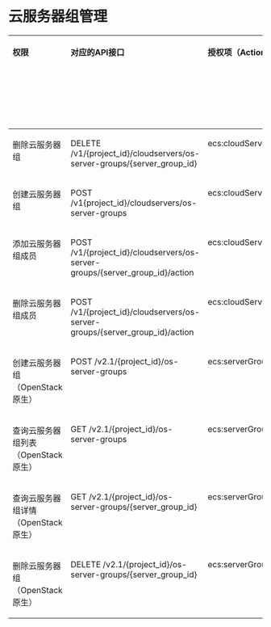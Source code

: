 # 云服务器组管理<a name="ecs_06_0016"></a>

<a name="table818845922715"></a>
<table><thead align="left"><tr id="row7188175902716"><th class="cellrowborder" valign="top" width="10.417397404419502%" id="mcps1.1.7.1.1"><p id="p1959712364512"><a name="p1959712364512"></a><a name="p1959712364512"></a>权限</p>
</th>
<th class="cellrowborder" valign="top" width="21.302466970653573%" id="mcps1.1.7.1.2"><p id="p8402164419019"><a name="p8402164419019"></a><a name="p8402164419019"></a>对应的API接口</p>
</th>
<th class="cellrowborder" valign="top" width="22.331345726645623%" id="mcps1.1.7.1.3"><p id="p2040214445018"><a name="p2040214445018"></a><a name="p2040214445018"></a>授权项（Action）</p>
</th>
<th class="cellrowborder" valign="top" width="18.601660236174443%" id="mcps1.1.7.1.4"><p id="p22519318453"><a name="p22519318453"></a><a name="p22519318453"></a>依赖的授权项</p>
</th>
<th class="cellrowborder" valign="top" width="10.54600724891851%" id="mcps1.1.7.1.5"><p id="p84029445019"><a name="p84029445019"></a><a name="p84029445019"></a>IAM项目</p>
<p id="p12578131324712"><a name="p12578131324712"></a><a name="p12578131324712"></a>(Project)</p>
</th>
<th class="cellrowborder" valign="top" width="16.801122413188356%" id="mcps1.1.7.1.6"><p id="p1999212348459"><a name="p1999212348459"></a><a name="p1999212348459"></a>企业项目</p>
<p id="p1026502118478"><a name="p1026502118478"></a><a name="p1026502118478"></a>(Enterprise Project)</p>
</th>
</tr>
</thead>
<tbody><tr id="row1739712213368"><td class="cellrowborder" valign="top" width="10.417397404419502%" headers="mcps1.1.7.1.1 "><p id="p13350192320273"><a name="p13350192320273"></a><a name="p13350192320273"></a>删除云服务器组</p>
</td>
<td class="cellrowborder" valign="top" width="21.302466970653573%" headers="mcps1.1.7.1.2 "><p id="p1657484819494"><a name="p1657484819494"></a><a name="p1657484819494"></a>DELETE /v1/{project_id}/cloudservers/os-server-groups/{server_group_id}</p>
</td>
<td class="cellrowborder" valign="top" width="22.331345726645623%" headers="mcps1.1.7.1.3 "><p id="p1274584810234"><a name="p1274584810234"></a><a name="p1274584810234"></a>ecs:cloudServers:delete</p>
</td>
<td class="cellrowborder" valign="top" width="18.601660236174443%" headers="mcps1.1.7.1.4 "><p id="p1584903011278"><a name="p1584903011278"></a><a name="p1584903011278"></a>-</p>
</td>
<td class="cellrowborder" valign="top" width="10.54600724891851%" headers="mcps1.1.7.1.5 "><p id="p79824201716"><a name="p79824201716"></a><a name="p79824201716"></a>√</p>
</td>
<td class="cellrowborder" valign="top" width="16.801122413188356%" headers="mcps1.1.7.1.6 "><p id="p1098219212179"><a name="p1098219212179"></a><a name="p1098219212179"></a>√</p>
</td>
</tr>
<tr id="row1039722293615"><td class="cellrowborder" valign="top" width="10.417397404419502%" headers="mcps1.1.7.1.1 "><p id="p1835022315276"><a name="p1835022315276"></a><a name="p1835022315276"></a>创建云服务器组</p>
</td>
<td class="cellrowborder" valign="top" width="21.302466970653573%" headers="mcps1.1.7.1.2 "><p id="p95442162314"><a name="p95442162314"></a><a name="p95442162314"></a>POST /v1{project_id}/cloudservers/os-server-groups</p>
</td>
<td class="cellrowborder" valign="top" width="22.331345726645623%" headers="mcps1.1.7.1.3 "><p id="p208565404263"><a name="p208565404263"></a><a name="p208565404263"></a>ecs:cloudServers:create</p>
</td>
<td class="cellrowborder" valign="top" width="18.601660236174443%" headers="mcps1.1.7.1.4 "><p id="p584903082717"><a name="p584903082717"></a><a name="p584903082717"></a>-</p>
</td>
<td class="cellrowborder" valign="top" width="10.54600724891851%" headers="mcps1.1.7.1.5 "><p id="p074330192911"><a name="p074330192911"></a><a name="p074330192911"></a>√</p>
</td>
<td class="cellrowborder" valign="top" width="16.801122413188356%" headers="mcps1.1.7.1.6 "><p id="p107432015296"><a name="p107432015296"></a><a name="p107432015296"></a>√</p>
</td>
</tr>
<tr id="row1939702214363"><td class="cellrowborder" valign="top" width="10.417397404419502%" headers="mcps1.1.7.1.1 "><p id="p19350122316279"><a name="p19350122316279"></a><a name="p19350122316279"></a>添加<span id="text14918121534211"><a name="text14918121534211"></a><a name="text14918121534211"></a>云服务器</span>组成员</p>
</td>
<td class="cellrowborder" valign="top" width="21.302466970653573%" headers="mcps1.1.7.1.2 "><p id="p84911316183615"><a name="p84911316183615"></a><a name="p84911316183615"></a>POST /v1/{project_id}/cloudservers/os-server-groups/{server_group_id}/action</p>
</td>
<td class="cellrowborder" valign="top" width="22.331345726645623%" headers="mcps1.1.7.1.3 "><p id="p1468917516588"><a name="p1468917516588"></a><a name="p1468917516588"></a>ecs:cloudServers:create</p>
</td>
<td class="cellrowborder" valign="top" width="18.601660236174443%" headers="mcps1.1.7.1.4 "><p id="p784919300273"><a name="p784919300273"></a><a name="p784919300273"></a>-</p>
</td>
<td class="cellrowborder" valign="top" width="10.54600724891851%" headers="mcps1.1.7.1.5 "><p id="p5371182152910"><a name="p5371182152910"></a><a name="p5371182152910"></a>√</p>
</td>
<td class="cellrowborder" valign="top" width="16.801122413188356%" headers="mcps1.1.7.1.6 "><p id="p837114213295"><a name="p837114213295"></a><a name="p837114213295"></a>√</p>
</td>
</tr>
<tr id="row19398922143617"><td class="cellrowborder" valign="top" width="10.417397404419502%" headers="mcps1.1.7.1.1 "><p id="p18350162362718"><a name="p18350162362718"></a><a name="p18350162362718"></a>删除<span id="text13938193420424"><a name="text13938193420424"></a><a name="text13938193420424"></a>云服务器</span>组成员</p>
</td>
<td class="cellrowborder" valign="top" width="21.302466970653573%" headers="mcps1.1.7.1.2 "><p id="p73117467262"><a name="p73117467262"></a><a name="p73117467262"></a>POST /v1/{project_id}/cloudservers/os-server-groups/{server_group_id}/action</p>
</td>
<td class="cellrowborder" valign="top" width="22.331345726645623%" headers="mcps1.1.7.1.3 "><p id="p9381117115812"><a name="p9381117115812"></a><a name="p9381117115812"></a>ecs:cloudServers:delete</p>
</td>
<td class="cellrowborder" valign="top" width="18.601660236174443%" headers="mcps1.1.7.1.4 "><p id="p4849103016275"><a name="p4849103016275"></a><a name="p4849103016275"></a>-</p>
</td>
<td class="cellrowborder" valign="top" width="10.54600724891851%" headers="mcps1.1.7.1.5 "><p id="p46116310294"><a name="p46116310294"></a><a name="p46116310294"></a>√</p>
</td>
<td class="cellrowborder" valign="top" width="16.801122413188356%" headers="mcps1.1.7.1.6 "><p id="p166111316298"><a name="p166111316298"></a><a name="p166111316298"></a>√</p>
</td>
</tr>
<tr id="row1919025918277"><td class="cellrowborder" valign="top" width="10.417397404419502%" headers="mcps1.1.7.1.1 "><p id="p635082310276"><a name="p635082310276"></a><a name="p635082310276"></a>创建云服务器组（OpenStack原生）</p>
</td>
<td class="cellrowborder" valign="top" width="21.302466970653573%" headers="mcps1.1.7.1.2 "><p id="p1261552114219"><a name="p1261552114219"></a><a name="p1261552114219"></a>POST /v2.1/{project_id}/os-server-groups</p>
</td>
<td class="cellrowborder" valign="top" width="22.331345726645623%" headers="mcps1.1.7.1.3 "><p id="p467571520586"><a name="p467571520586"></a><a name="p467571520586"></a>ecs:serverGroups:manage</p>
</td>
<td class="cellrowborder" valign="top" width="18.601660236174443%" headers="mcps1.1.7.1.4 "><p id="p1584943018273"><a name="p1584943018273"></a><a name="p1584943018273"></a>-</p>
</td>
<td class="cellrowborder" valign="top" width="10.54600724891851%" headers="mcps1.1.7.1.5 "><p id="p551811571269"><a name="p551811571269"></a><a name="p551811571269"></a>√</p>
</td>
<td class="cellrowborder" valign="top" width="16.801122413188356%" headers="mcps1.1.7.1.6 "><p id="p135181357102610"><a name="p135181357102610"></a><a name="p135181357102610"></a>×</p>
</td>
</tr>
<tr id="row2190135914273"><td class="cellrowborder" valign="top" width="10.417397404419502%" headers="mcps1.1.7.1.1 "><p id="p12351182315279"><a name="p12351182315279"></a><a name="p12351182315279"></a>查询云服务器组列表（OpenStack原生）</p>
</td>
<td class="cellrowborder" valign="top" width="21.302466970653573%" headers="mcps1.1.7.1.2 "><p id="p3901573429"><a name="p3901573429"></a><a name="p3901573429"></a>GET /v2.1/{project_id}/os-server-groups</p>
</td>
<td class="cellrowborder" valign="top" width="22.331345726645623%" headers="mcps1.1.7.1.3 "><p id="p13672101811581"><a name="p13672101811581"></a><a name="p13672101811581"></a>ecs:serverGroups:manage</p>
</td>
<td class="cellrowborder" valign="top" width="18.601660236174443%" headers="mcps1.1.7.1.4 "><p id="p178491930122716"><a name="p178491930122716"></a><a name="p178491930122716"></a>-</p>
</td>
<td class="cellrowborder" valign="top" width="10.54600724891851%" headers="mcps1.1.7.1.5 "><p id="p1287351772913"><a name="p1287351772913"></a><a name="p1287351772913"></a>√</p>
</td>
<td class="cellrowborder" valign="top" width="16.801122413188356%" headers="mcps1.1.7.1.6 "><p id="p1187318172291"><a name="p1187318172291"></a><a name="p1187318172291"></a>×</p>
</td>
</tr>
<tr id="row278754211811"><td class="cellrowborder" valign="top" width="10.417397404419502%" headers="mcps1.1.7.1.1 "><p id="p93515234276"><a name="p93515234276"></a><a name="p93515234276"></a>查询云服务器组详情（OpenStack原生）</p>
</td>
<td class="cellrowborder" valign="top" width="21.302466970653573%" headers="mcps1.1.7.1.2 "><p id="p7494181134210"><a name="p7494181134210"></a><a name="p7494181134210"></a>GET /v2.1/{project_id}/os-server-groups/{server_group_id}</p>
</td>
<td class="cellrowborder" valign="top" width="22.331345726645623%" headers="mcps1.1.7.1.3 "><p id="p187419208581"><a name="p187419208581"></a><a name="p187419208581"></a>ecs:serverGroups:manage</p>
</td>
<td class="cellrowborder" valign="top" width="18.601660236174443%" headers="mcps1.1.7.1.4 "><p id="p1984993062714"><a name="p1984993062714"></a><a name="p1984993062714"></a>-</p>
</td>
<td class="cellrowborder" valign="top" width="10.54600724891851%" headers="mcps1.1.7.1.5 "><p id="p735371917294"><a name="p735371917294"></a><a name="p735371917294"></a>√</p>
</td>
<td class="cellrowborder" valign="top" width="16.801122413188356%" headers="mcps1.1.7.1.6 "><p id="p1335317191299"><a name="p1335317191299"></a><a name="p1335317191299"></a>×</p>
</td>
</tr>
<tr id="row13190135952716"><td class="cellrowborder" valign="top" width="10.417397404419502%" headers="mcps1.1.7.1.1 "><p id="p33511323152714"><a name="p33511323152714"></a><a name="p33511323152714"></a>删除云服务器组（OpenStack原生）</p>
</td>
<td class="cellrowborder" valign="top" width="21.302466970653573%" headers="mcps1.1.7.1.2 "><p id="p73221016204211"><a name="p73221016204211"></a><a name="p73221016204211"></a>DELETE /v2.1/{project_id}/os-server-groups/{server_group_id}</p>
</td>
<td class="cellrowborder" valign="top" width="22.331345726645623%" headers="mcps1.1.7.1.3 "><p id="p372392155815"><a name="p372392155815"></a><a name="p372392155815"></a>ecs:serverGroups:manage</p>
</td>
<td class="cellrowborder" valign="top" width="18.601660236174443%" headers="mcps1.1.7.1.4 "><p id="p2084913307276"><a name="p2084913307276"></a><a name="p2084913307276"></a>-</p>
</td>
<td class="cellrowborder" valign="top" width="10.54600724891851%" headers="mcps1.1.7.1.5 "><p id="p184321204293"><a name="p184321204293"></a><a name="p184321204293"></a>√</p>
</td>
<td class="cellrowborder" valign="top" width="16.801122413188356%" headers="mcps1.1.7.1.6 "><p id="p174321720172913"><a name="p174321720172913"></a><a name="p174321720172913"></a>×</p>
</td>
</tr>
</tbody>
</table>


